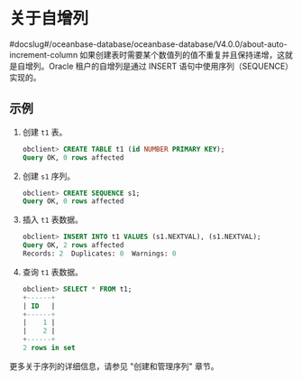 # 关于自增列
#docslug#/oceanbase-database/oceanbase-database/V4.0.0/about-auto-increment-column
如果创建表时需要某个数值列的值不重复并且保持递增，这就是自增列。Oracle 租户的自增列是通过 INSERT 语句中使用序列（SEQUENCE）实现的。

## 示例

1. 创建 `t1` 表。

   ```sql
   obclient> CREATE TABLE t1 (id NUMBER PRIMARY KEY);
   Query OK, 0 rows affected
   ```

2. 创建 `s1` 序列。

   ```sql
   obclient> CREATE SEQUENCE s1;
   Query OK, 0 rows affected
   ```

3. 插入 `t1` 表数据。

   ```sql
   obclient> INSERT INTO t1 VALUES (s1.NEXTVAL), (s1.NEXTVAL);
   Query OK, 2 rows affected
   Records: 2  Duplicates: 0  Warnings: 0
   ```

4. 查询 `t1` 表数据。

   ```sql
   obclient> SELECT * FROM t1;
   +------+
   | ID   |
   +------+
   |    1 |
   |    2 |
   +------+
   2 rows in set
   ```

更多关于序列的详细信息，请参见 "创建和管理序列" 章节。
